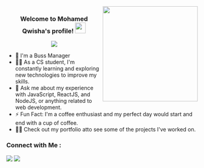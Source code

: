 
<img width="250" align="right" src="https://c.tenor.com/_DOBjnGspYAAAAAM/code-coding.gif">

<h3 align="center">
  Welcome to Mohamed Qwisha's profile!
  <img src="https://media.giphy.com/media/hvRJCLFzcasrR4ia7z/giphy.gif" width="28">
</h3>

<!-- Typing SVG by DenverCoder1 - https://github.com/DenverCoder1/readme-typing-svg -->
<p align="center">
  <a href="https://github.com/DenverCoder1/readme-typing-svg"><img src="https://readme-typing-svg.herokuapp.com/?lines=Full-stack%20web%20developer;Always%20learning%20new%20things&font=Fira%20Code&center=true&width=440&height=45&color=f75c7e&vCenter=true&size=22"></a>
</p> 

- 🏢 I'm a Buss Manager 
- 👨‍💻 As a CS student, I'm constantly learning and exploring new technologies to improve my skills.
- 💬 Ask me about my experience with JavaScript, ReactJS, and NodeJS, or anything related to web development.
- ⚡ Fun Fact: I'm a coffee enthusiast and my perfect day would start and end with a cup of coffee.
- 👨‍💻 Check out my portfolio atto see some of the projects I've worked on.


### Connect with Me :

<a href="[[https://linkedin.com/in/mohamedqwisha](https://www.linkedin.com/in/mohamedqwisha)](https://www.linkedin.com/in/mohamedqwisha)" target="_blank"><img src="https://img.shields.io/badge/-Mohamed%20Qwisha-0077B5?style=for-the-badge&logo=Linkedin&logoColor=white"/></a>
<a href="https://t.me/mohamedqwisha" target="_blank"><img src="https://img.shields.io/badge/-Mohamed%20Qwisha-0077B5?style=for-the-badge&logo=Telegram&logoColor=white"/></a>

